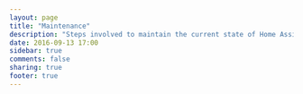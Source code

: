 ```yaml
---
layout: page
title: "Maintenance"
description: "Steps involved to maintain the current state of Home Assistant."
date: 2016-09-13 17:00
sidebar: true
comments: false
sharing: true
footer: true
---
```


<script>
window.location = 'https://developers.home-assistant.io/docs/en/maintenance.html';
</script>
